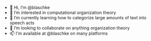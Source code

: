 - 👋 Hi, I’m @blaschke
- 👀 I’m interested in computational organization theory
- 🌱 I’m currently learning how to categorize large amounts of text into speech acts
- 💞️ I’m looking to collaborate on anything organization theory
- 📫 I'm available at @blaschke on many platforms

<!---
blaschke/blaschke is a ✨ special ✨ repository because its `README.md` (this file) appears on your GitHub profile.
You can click the Preview link to take a look at your changes.
--->
